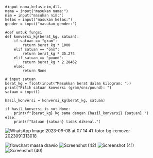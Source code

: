 ```

#input nama,kelas,nim,dll.
nama = input("masukan nama:")
nim = input("masukan nim:")
kelas = input("masukan kelas:")
gender = input("masukan gender:")

#def untuk fungsi
def konversi_kg(berat_kg, satuan):
    if satuan == "gram":
        return berat_kg * 1000
    elif satuan == "ons":
        return berat_kg * 35.274
    elif satuan == "pound":
        return berat_kg * 2.20462
    else:
        return None

# input satuan
berat_kg = float(input("Masukkan berat dalam kilogram: "))
print("Pilih satuan konversi (gram/ons/pound): ")
satuan = input()

hasil_konversi = konversi_kg(berat_kg, satuan)

if hasil_konversi is not None:
    print(f"{berat_kg} kg sama dengan {hasil_konversi} {satuan}.")
else:
    print(f"Satuan {satuan} tidak dikenal.")
```
![WhatsApp Image 2023-09-08 at 07 14 41-fotor-bg-remover-2023091313018](https://github.com/rehanpramanaputra/POSTEST-1-NIM-GENAP-/assets/144860056/158bc7aa-f34c-4d21-8ada-9cdd309e1336)

![flowchart massa drawio](https://github.com/rehanpramanaputra/POSTEST-1-NIM-GENAP-/assets/144860056/d65469f8-bcad-426c-b292-139ddeeb17cd)
![Screenshot (42)](https://github.com/rehanpramanaputra/POSTEST-1-NIM-GENAP-/assets/144860056/7d67f144-eb5d-4447-91d9-c4a8e14edd01)
![Screenshot (41)](https://github.com/rehanpramanaputra/POSTEST-1-NIM-GENAP-/assets/144860056/8a9cc1e0-c258-4fe3-9408-3c86fc3b4043)
![Screenshot (40)](https://github.com/rehanpramanaputra/POSTEST-1-NIM-GENAP-/assets/144860056/a5180a81-d4c7-463e-8ddf-d1ccac73b0a0)





